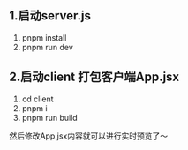 ## 1.启动server.js

1. pnpm install
2. pnpm run dev


## 2.启动client 打包客户端App.jsx

1. cd client
2. pnpm i 
3. pnpm run build

然后修改App.jsx内容就可以进行实时预览了～